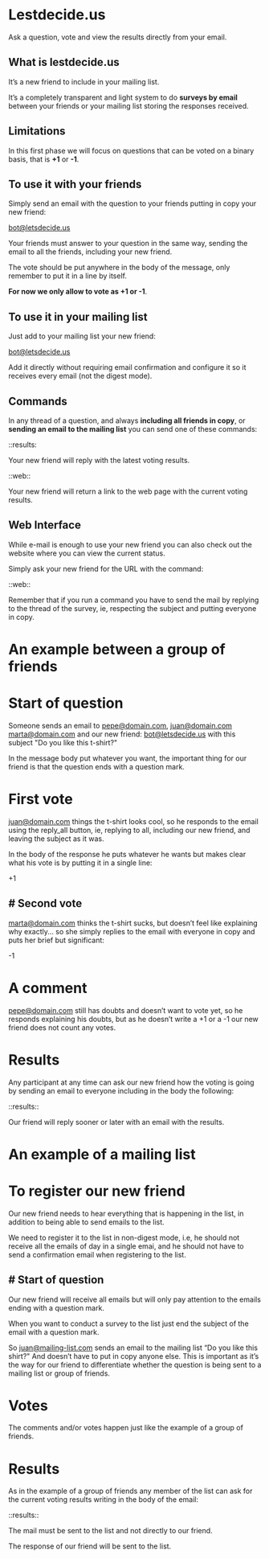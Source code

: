 # Lestdecide.us 

Ask a question, vote and view the results directly from your email. 


## What is lestdecide.us 

It’s a new friend to include in your mailing list. 

It’s a completely transparent and light system to do **surveys by email** between your friends or your mailing list storing the responses received. 


## Limitations 

In this first phase we will focus on questions that can be voted on a binary basis, that is **+1** or **-1**.


## To use it with your friends 

Simply send an email with the question to your friends putting in copy your new friend: 

  bot@letsdecide.us 
 
Your friends must answer to your question in the same way, sending the email to all the friends, including your new friend. 

The vote should be put anywhere in the body of the message, only remember to put it in a line by itself.

**For now we only allow to vote as +1 or -1**. 


## To use it in your mailing list 

Just add to your mailing list your new friend: 

  bot@letsdecide.us 
 
Add it directly without requiring email confirmation and configure it so it receives every email (not the digest mode).


## Commands 

In any thread of a question, and always **including all friends in copy**, or **sending an email to the mailing list** you can send one of these commands: 

  ::results:

Your new friend will reply with the latest voting results. 


   ::web:: 
  
Your new friend will return a link to the web page with the current voting results. 


## Web Interface 

While e-mail is enough to use your new friend you can also check out the website where you can view the current status.

Simply ask your new friend for the URL with the command: 

   ::web:: 

Remember that if you run a command you have to send the mail by replying to the thread of the survey, ie, respecting the subject and putting everyone in copy.

# An example between a group of friends

# Start of question 

Someone sends an email to pepe@domain.com, juan@domain.com marta@domain.com and our new friend: bot@letsdecide.us 
with this subject "Do you like this t-shirt?"

In the message body put whatever you want, the important thing for our friend is that the question ends with a question mark.


# First vote 

juan@domain.com things the t-shirt looks cool, so he responds to the email using the reply_all button, ie, replying to all, including our new friend, and leaving the subject as it was. 

In the body of the response he puts whatever he wants but makes clear what his vote is by putting it in a single line: 

  +1 
 
## # Second vote 

marta@domain.com thinks the t-shirt sucks, but doesn’t feel like explaining why exactly... so she simply replies to the email with everyone in copy and puts her brief but significant: 

  -1 
 
# A comment 

pepe@domain.com still has doubts and doesn’t want to vote yet, so he responds explaining his doubts, but as he doesn’t write a +1 or a -1 our new friend does not count any votes. 


# Results 

Any participant at any time can ask our new friend how the voting is going by sending an email to everyone including in the body the following: 

  ::results::

Our friend will reply sooner or later with an email with the results. 



# An example of a mailing list 

# To register our new friend

Our new friend needs to hear everything that is happening in the list, in addition to being able to send emails to the list.

We need to register it to the list in non-digest mode, i.e, he should not receive all the emails of day in a single emai, and he should not have to send a confirmation email when registering to the list.


## # Start of question 

Our new friend will receive all emails but will only pay attention to the emails ending with a question mark.

When you want to conduct a survey to the list just end the subject of the email with a question mark.

So juan@mailing-list.com sends an email to the mailing list “Do you like this shirt?" And doesn’t have to put in copy anyone else. This is important as it’s the way for our friend to differentiate whether the question is being sent to a mailing list or group of friends. 


# Votes 

The comments and/or votes happen just like the example of a group of friends.


# Results 

As in the example of a group of friends any member of the list can ask for the  current voting results writing in the body of the email:

  ::results::

The mail must be sent to the list and not directly to our friend. 

The response of our friend will be sent to the list.